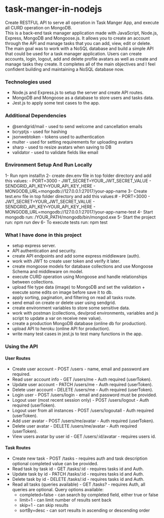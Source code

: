 # task-manger-in-nodejs

Create RESTFUL API to serve all operation in Task Manger App, and execute all CURD operation on MongoDB.  
This is a back-end task manager application made with JavaScript, Node.js, Express, MongoDB and Mongoose.js. It allows you to create an account through the API and manage tasks that you can add, view, edit or delete.  
The main goal was to work with a NoSQL database and build a simple API that could be used for a task manager application. Users can create accounts, login, logout, add and delete profile avatars as well as create and manage tasks they create. It completes all of the main objectives and I feel confident building and maintaining a NoSQL database now.

### Technologies used
- Node.js and Express.js to setup the server and create API routes.
- MongoDB and Mongoose as a database to store users and tasks data.
- Jest.js to apply some test cases to the app.

### Additional Dependencies
- @sendgrid/mail - used to send welcome and cancellation emails
- bcryptjs - used for hashing
- jsonwebtoken - tokens used to authentication
- multer - used for setting requirements for uploading avatars
- sharp - used to resize avatars when saving to DB
- validator - used to validate fields like email

### Environment Setup And Run Locally
1- Run npm install\n
2- create dev.env file in top folder directory and add this values:
    - PORT=3000
    - JWT_SECRET=YOUR_JWT_SECRET_VALUE
    - SENDGRID_API_KEY=YOUR_API_KEY_HERE
    - MONGODB_URL=mongodb://127.0.0.1:27017/your-app-name
3- Create test.env file in top folder directory and add this values:#
    - PORT=3000
    - JWT_SECRET=YOUR_JWT_SECRET_VALUE
    - SENDGRID_API_KEY=YOUR_API_KEY_HERE
    - MONGODB_URL=mongodb://127.0.0.1:27017/your-app-name-test
4- Start mongodb run: /YOUR_PATH/mongodb/bin/mongod.exe
5- Start the project run: npm run dev
6- To execute tests run: npm test

### What I have done in this project
- setup express server.
- API authentication and security.
- create API endpoints and add some express middleware (auth).
- work with JWT to create user token and verify it later.
- create mongoose models for database collections and use Mongoose Schema and middleware on model.
- execute CURD operation using Mongoose and handle relationships between collections.
- upload file type data (image) to MongoDB and set the validation + execute some edits on image before save it to db.
- apply sorting, pagination, and filtering on read all tasks route.
- send email on create or delete user using sendgrid.
- create environment variables to store some sensitive data.
- work with postman (collections, dev/prod environments, variables and js script to update a var on receive new value).
- create a production MongoDB database (online db for production).
- upload API to heroku (online API for production).
- write many test cases in jest.js to test many functions in the app.

### Using the API
#### User Routes
- Create user account - POST /users - name, email and password are required.
- Read user account info - GET /users/me - Auth required (userToken).
- Update user account - PATCH /users/me - Auth required (userToken).
- Delete user account - DELETE /users/me - Auth required (userToken).
- Login user - POST /users/login - email and password must be provided.
- Logout user (most recent session only) - POST /users/logout - Auth required (userToken).
- Logout user from all instances - POST /users/logoutall - Auth required (userToken).
- Add user avatar - POST /users/me/avatar - Auth required (userToken).
- Delete user avatar - DELETE /users/me/avatar - Auth required (userToken).
- View users avatar by user id - GET /users/:id/avatar - requires users id.

#### Task Routes
- Create new task - POST /tasks - requires auth and task description optional completed value can be provided.
- Read task by task id - GET /tasks/:id - requires tasks id and Auth.
- Update task by id - PATCH /tasks/:id - requires tasks id and Auth.
- Delete task by id - DELETE /tasks/:id - requires tasks id and Auth.
- Read all tasks (queries available) - GET /tasks? - requires Auth, all queries are optional.
  Query options available:
    - completed=false - can search by completed field, either true or false
    - limit=1 - can limit number of results sent back
    - skip=1 - can skip results
    - sortBy=desc - can sort results in ascending or descending order
